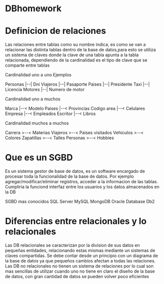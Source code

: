 # DBhomework

# Definicion de relaciones
Las relaciones entre tablas como su nombre indica, es como se van a relacionar las distinta tablas dentro de la base de datos,para esto se utiliza un sistema de claves donde la clave de una tabla apunta a la tabla relacionada, dependiendo de la cardinalidad es el tipo de clave que se comparte entre tablas

Cardinalidad uno a uno
Ejemplos

Personas |--| Dni
Viajeros |--| Pasaporte
Paises |--| Presidente
Taxi |--| Licencia
Motores |--| Numero de motor

Cardinalidad uno a muchos

Marca |--< Modelo
Paises |--< Provincias
Codigo area |--< Celulares
Empresa |--< Empleados
Escritor |--< Libros

Cardinalidad muchos a muchos

Carrera >--< Materias
Viajeros >--< Paises visitados
Vehiculos >--< Colores
Zapatillas >--< Talles
Personas >--< Hobbies

# Que es un SGBD
Es un sistema gestor de base de datos, es un software encargado de procesar toda la funcionalidad de la base de datos. Por ejemplo agregar/modificar/eliminar registros, acceder a la informacion de las tablas.
Cumpliria la funciond interfaz entre los usuarios y los datos almacenados en la DB

SGBD mas conocidos
SQL Server
MySQL
MongoDB
Oracle Database
Db2

# Diferencias entre relacionales y lo relacionales
Las DB relacionales se caracterizan por la division de sus datos en pequeñas entidades, relacionando estas mismas mediante un sistemas de claves compartidas. Se debe contar desde un principio con un diagrama de la base de datos ya que pequeños cambios afectan a todas las relaciones.
Las DB no relacionales no tienen un sistema de relaciones por lo cual son mas sencillas de utilizar cuando uno no tiene en claro el diseño de la base de datos, con gran cantidad de datos se pueden volver poco eficientes
